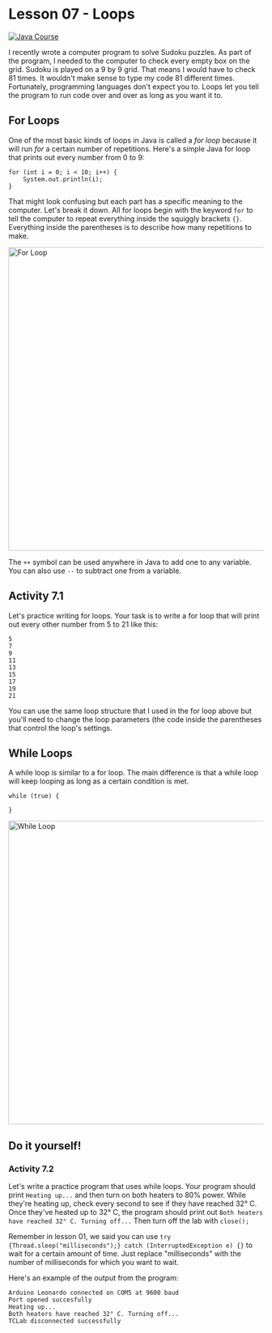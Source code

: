 # Lesson 07 - Loops

[![Java Course](https://apmonitor.com/che263/uploads/Begin_Java/BeginJava07.png)](https://www.youtube.com/watch?v=KpwfraUuDOQ&list=PLLBUgWXdTBDgp8_akDMUUV0_QRlIYwjGJ "Begin Java with the TCLab")

I recently wrote a computer program to solve Sudoku puzzles. As part of the program, I needed to the computer to check every empty box on the grid. Sudoku is played on a 9 by 9 grid. That means I would have to check 81 times. It wouldn't make sense to type my code 81 different times. Fortunately, programming languages don't expect you to. Loops let you tell the program to run code over and over as long as you want it to.

## For Loops
One of the most basic kinds of loops in Java is called a *for loop* because it will run *for* a certain number of repetitions. Here's a simple Java for loop that prints out every number from 0 to 9:

```
for (int i = 0; i < 10; i++) {
	System.out.println(i);
}
```

That might look confusing but each part has a specific meaning to the computer. Let's break it down. All for loops begin with the keyword ```for``` to tell the computer to repeat everything inside the squiggly brackets ```{}```. Everything inside the parentheses is to describe how many repetitions to make.

<img src="https://i.imgur.com/VaIxYYT.png" alt="For Loop" width=600 />

The ```++``` symbol can be used anywhere in Java to add one to any variable. You can also use ```--``` to subtract one from a variable. 

## Activity 7.1
Let's practice writing for loops. Your task is to write a for loop that will print out every other number from 5 to 21 like this:
```
5
7
9
11
13
15
17
19
21
```
You can use the same loop structure that I used in the for loop above but you'll need to change the loop parameters (the code inside the parentheses that control the loop's settings.

## While Loops
A while loop is similar to a for loop. The main difference is that a while loop will keep looping as long as a certain condition is met. 

```
while (true) {

}
```
<img src="https://i.imgur.com/TZZYunT.png" alt="While Loop" width="600" />


## Do it yourself!
### Activity 7.2
Let's write a practice program that uses while loops. Your program should print ```Heating up...``` and then turn on both heaters to 80% power. While they're heating up, check every second to see if they have reached 32° C. Once they've heated up to 32° C, the program should print out ```Both heaters have reached 32° C. Turning off...``` Then turn off the lab with ```close();```

Remember in lesson 01, we said you can use
```try {Thread.sleep("milliseconds");} catch (InterruptedException e) {}```
to wait for a certain amount of time. Just replace "milliseconds" with the number of milliseconds for which you want to wait.

Here's an example of the output from the program:

```
Arduino Leonardo connected on COM5 at 9600 baud
Port opened succesfully
Heating up...
Both heaters have reached 32° C. Turning off...
TCLab disconnected successfully
```
